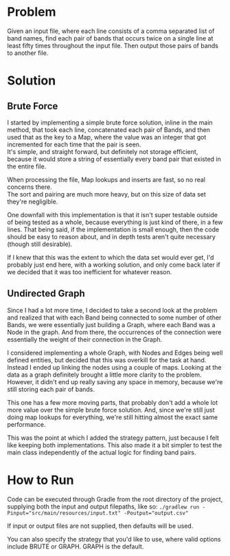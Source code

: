 # Problem

Given an input file, where each line consists of a comma separated list of band names, 
find each pair of bands that occurs twice on a single line at least fifty times throughout
the input file.  Then output those pairs of bands to another file.

# Solution

## Brute Force

I started by implementing a simple brute force solution, inline in the main method, 
that took each line, concatenated each pair of Bands, and then used that as the key to a Map, 
where the value was an integer that got incremented for each time that the pair is seen.  
It's simple, and straight forward, but definitely not storage efficient, because it would 
store a string of essentially every band pair that existed in the entire file.  

When processing the file, Map lookups and inserts are fast, so no real concerns there.  
The sort and pairing are much more heavy, but on this size of data set they're negligible.

One downfall with this implementation is that it isn't super testable outside of being tested as 
a whole, because everything is just kind of there, in a few lines.  That being said, if the 
implementation is small enough, then the code should be easy to reason about, and in depth tests 
aren't quite necessary (though still desirable).   

If I knew that this was the extent to which the data set would ever get, I'd probably just end here, with a 
working solution, and only come back later if we decided that it was too inefficient for whatever reason.

## Undirected Graph

Since I had a lot more time, I decided to take a second look at the problem and realized that with
each Band being connected to some number of other Bands, we were essentially just building a Graph,
where each Band was a Node in the graph.  And from there, the occurrences of the connection were essentially 
the weight of their connection in the Graph.

I considered implementing a whole Graph, with Nodes and Edges being well defined entities, but decided
that this was overkill for the task at hand.  Instead I ended up linking the nodes using a couple of maps.
Looking at the data as a graph definitely brought a little more clarity to the problem.  However, it
didn't end up really saving any space in memory, because we're still storing each pair of bands.

This one has a few more moving parts, that probably don't add a whole lot more value over the simple
brute force solution.  And, since we're still just doing map lookups for everything, we're still
hitting almost the exact same performance.

This was the point at which I added the strategy pattern, just because I felt like keeping both implementations.
This also made it a bit simpler to test the main class independently of the actual logic for finding band pairs.



# How to Run

Code can be executed through Gradle from the root directory of the project, supplying both the input and output filepaths, like so:
`./gradlew run -Pinput="src/main/resources/input.txt" -Poutput="output.csv"`

If input or output files are not supplied, then defaults will be used.

You can also specify the strategy that you'd like to use, where valid options include BRUTE or GRAPH.  GRAPH is the default.